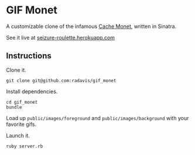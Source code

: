 # GIF Monet

A customizable clone of the infamous [Cache Monet](http://www.cachemonet.com), written in Sinatra.

See it live at [seizure-roulette.herokuapp.com](http://seizure-roulette.herokuapp.com)

## Instructions

Clone it.

```no-highlight
git clone git@github.com:radavis/gif_monet
```

Install dependencies.

```
cd gif_monet
bundle
```

Load up `public/images/foreground` and `public/images/background` with your favorite gifs.

Launch it.
```
ruby server.rb
```

